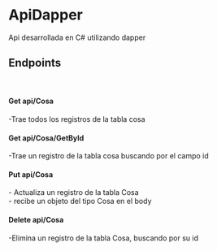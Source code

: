 # ApiDapper
Api desarrollada en C# utilizando dapper

## Endpoints
<br>
<h4>Get api/Cosa </h4>
  -Trae todos los registros de la tabla cosa
<h4>Get api/Cosa/GetById</h4>
  -Trae un registro de la tabla cosa buscando por el campo id
<h4>Put api/Cosa</h4>
 - Actualiza un registro de la tabla Cosa<br>
  - recibe un objeto del tipo Cosa en el body
<h4>Delete api/Cosa</h4>
  -Elimina un registro de la tabla Cosa, buscando por su id
